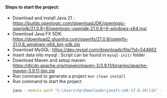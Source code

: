 #### Steps to start the project:
- Download and install Java 21 : https://builds.openlogic.com/downloadJDK/openlogic-openjdk/21.0.8+9/openlogic-openjdk-21.0.8+9-windows-x64.msi
- Download Java FX SDK: https://download2.gluonhq.com/openjfx/21.0.8/openjfx-21.0.8_windows-x64_bin-sdk.zip
- Download MySQL: https://dev.mysql.com/downloads/file/?id=544662
- Insert data into mysql : Script can be found in `mysql-init/` folder
- Download Maven and setup maven: https://dlcdn.apache.org/maven/maven-3/3.9.11/binaries/apache-maven-3.9.11-bin.zip
- Run command to generate a project `mvn clean install`
- Run command to start the project
  ```bash
  java --module-path "C:\Users\hp\Downloads\javafx-sdk-17.0.16\lib" --add-modules javafx.controls,javafx.fxml,javafx.graphics --add-opens java.base/java.lang.reflect=ALL-UNNAMED --add-opens java.base/java.lang=ALL-UNNAMED -jar Hotel-Management-System-JavaFx-1.0-SNAPSHOT.jar
  ```
